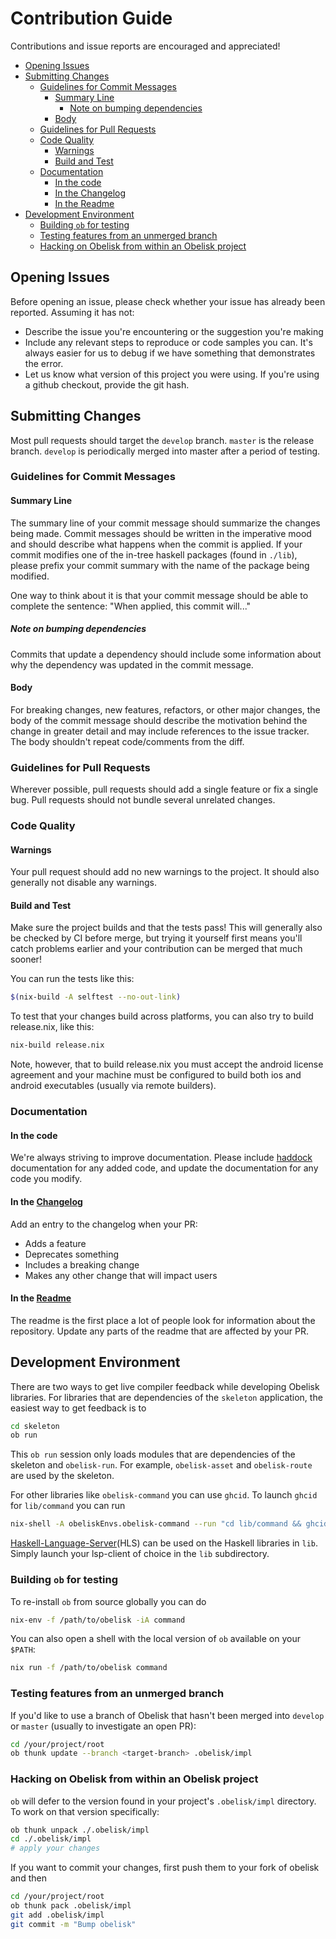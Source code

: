 # Contribution Guide <!-- omit in toc -->

Contributions and issue reports are encouraged and appreciated!

- [Opening Issues](#opening-issues)
- [Submitting Changes](#submitting-changes)
  - [Guidelines for Commit Messages](#guidelines-for-commit-messages)
    - [Summary Line](#summary-line)
      - [Note on bumping dependencies](#note-on-bumping-dependencies)
    - [Body](#body)
  - [Guidelines for Pull Requests](#guidelines-for-pull-requests)
  - [Code Quality](#code-quality)
    - [Warnings](#warnings)
    - [Build and Test](#build-and-test)
  - [Documentation](#documentation)
    - [In the code](#in-the-code)
    - [In the Changelog](#in-the-changelog)
    - [In the Readme](#in-the-readme)
- [Development Environment](#development-environment)
  - [Building `ob` for testing](#building-ob-for-testing)
  - [Testing features from an unmerged branch](#testing-features-from-an-unmerged-branch)
  - [Hacking on Obelisk from within an Obelisk project](#hacking-on-obelisk-from-within-an-obelisk-project)

## Opening Issues

Before opening an issue, please check whether your issue has already been reported. Assuming it has not:

* Describe the issue you're encountering or the suggestion you're making
* Include any relevant steps to reproduce or code samples you can. It's always easier for us to debug if we have something that demonstrates the error.
* Let us know what version of this project you were using. If you're using a github checkout, provide the git hash.

## Submitting Changes

Most pull requests should target the `develop` branch. `master` is the release branch. `develop` is periodically merged into master after a period of testing.

### Guidelines for Commit Messages

#### Summary Line
The summary line of your commit message should summarize the changes being made. Commit messages should be written in the imperative mood and should describe what happens when the commit is applied. If your commit modifies one of the in-tree haskell packages (found in `./lib`), please prefix your commit summary with the name of the package being modified.

One way to think about it is that your commit message should be able to complete the sentence:
"When applied, this commit will..."

##### Note on bumping dependencies
Commits that update a dependency should include some information about why the dependency was updated in the commit message.

#### Body
For breaking changes, new features, refactors, or other major changes, the body of the commit message should describe the motivation behind the change in greater detail and may include references to the issue tracker. The body shouldn't repeat code/comments from the diff.

### Guidelines for Pull Requests

Wherever possible, pull requests should add a single feature or fix a single bug. Pull requests should not bundle several unrelated changes.


### Code Quality

#### Warnings

Your pull request should add no new warnings to the project. It should also generally not disable any warnings.

#### Build and Test

Make sure the project builds and that the tests pass! This will generally also be checked by CI before merge, but trying it yourself first means you'll catch problems earlier and your contribution can be merged that much sooner!

You can run the tests like this:
```bash
$(nix-build -A selftest --no-out-link)
```

To test that your changes build across platforms, you can also try to build release.nix, like this:
```bash
nix-build release.nix
```

Note, however, that to build release.nix you must accept the android license agreement and your machine must be configured to build both ios and android executables (usually via remote builders).


### Documentation

#### In the code
We're always striving to improve documentation. Please include [haddock](https://haskell-haddock.readthedocs.io/en/latest/index.html) documentation for any added code, and update the documentation for any code you modify.

#### In the [Changelog](ChangeLog.md)
Add an entry to the changelog when your PR:
* Adds a feature
* Deprecates something
* Includes a breaking change
* Makes any other change that will impact users

#### In the [Readme](README.md)
The readme is the first place a lot of people look for information about the repository. Update any parts of the readme that are affected by your PR.

## Development Environment

There are two ways to get live compiler feedback while developing Obelisk libraries. For libraries that are dependencies of the `skeleton` application, the easiest way to get feedback is to

```bash
cd skeleton
ob run
```

This `ob run` session only loads modules that are dependencies of the skeleton and `obelisk-run`. For example, `obelisk-asset` and `obelisk-route` are used by the skeleton.

For other libraries like `obelisk-command` you can use `ghcid`. To launch `ghcid` for `lib/command` you can run

```bash
nix-shell -A obeliskEnvs.obelisk-command --run "cd lib/command && ghcid"
```

[Haskell-Language-Server](https://haskell-language-server.readthedocs.io/en/latest/)(HLS) can be used on the Haskell libraries in `lib`. Simply launch your lsp-client of choice in the `lib` subdirectory.

### Building `ob` for testing

To re-install `ob` from source globally you can do

```bash
nix-env -f /path/to/obelisk -iA command
```

You can also open a shell with the local version of `ob` available on your `$PATH`:

```bash
nix run -f /path/to/obelisk command
```

### Testing features from an unmerged branch

If you'd like to use a branch of Obelisk that hasn't been merged into `develop` or `master` (usually to investigate an open PR):

```bash
cd /your/project/root
ob thunk update --branch <target-branch> .obelisk/impl
```

### Hacking on Obelisk from within an Obelisk project

`ob` will defer to the version found in your project's `.obelisk/impl` directory. To work on that version specifically:

```bash
ob thunk unpack ./.obelisk/impl
cd ./.obelisk/impl
# apply your changes
```

If you want to commit your changes, first push them to your fork of obelisk and then

```bash
cd /your/project/root
ob thunk pack .obelisk/impl
git add .obelisk/impl
git commit -m "Bump obelisk"
```
